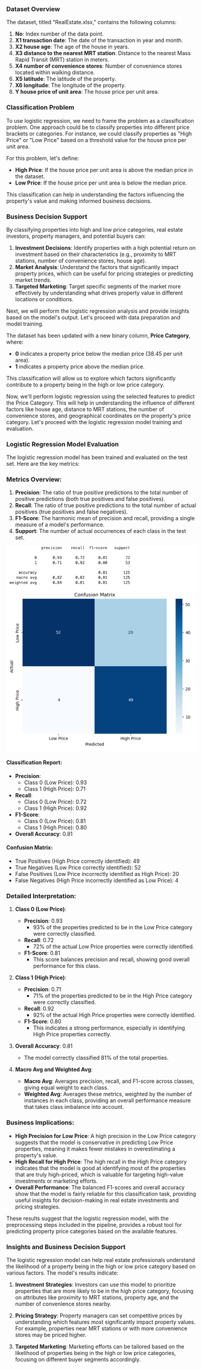 

### Dataset Overview

The dataset, titled "RealEstate.xlsx," contains the following columns:

1. **No**: Index number of the data point.
2. **X1 transaction date**: The date of the transaction in year and month.
3. **X2 house age**: The age of the house in years.
4. **X3 distance to the nearest MRT station**: Distance to the nearest Mass Rapid Transit (MRT) station in meters.
5. **X4 number of convenience stores**: Number of convenience stores located within walking distance.
6. **X5 latitude**: The latitude of the property.
7. **X6 longitude**: The longitude of the property.
8. **Y house price of unit area**: The house price per unit area.

### Classification Problem

To use logistic regression, we need to frame the problem as a classification problem. One approach could be to classify properties into different price brackets or categories. For instance, we could classify properties as "High Price" or "Low Price" based on a threshold value for the house price per unit area.

For this problem, let's define:

- **High Price**: If the house price per unit area is above the median price in the dataset.
- **Low Price**: If the house price per unit area is below the median price.

This classification can help in understanding the factors influencing the property's value and making informed business decisions.

### Business Decision Support

By classifying properties into high and low price categories, real estate investors, property managers, and potential buyers can:

1. **Investment Decisions**: Identify properties with a high potential return on investment based on their characteristics (e.g., proximity to MRT stations, number of convenience stores, house age).
2. **Market Analysis**: Understand the factors that significantly impact property prices, which can be useful for pricing strategies or predicting market trends.
3. **Targeted Marketing**: Target specific segments of the market more effectively by understanding what drives property value in different locations or conditions.

Next, we will perform the logistic regression analysis and provide insights based on the model's output. Let's proceed with data preparation and model training.

The dataset has been updated with a new binary column, **Price Category**, where:

- **0** indicates a property price below the median price (38.45 per unit area).
- **1** indicates a property price above the median price.

This classification will allow us to explore which factors significantly contribute to a property being in the high or low price category.

Now, we'll perform logistic regression using the selected features to predict the Price Category. This will help in understanding the influence of different factors like house age, distance to MRT stations, the number of convenience stores, and geographical coordinates on the property's price category. Let's proceed with the logistic regression model training and evaluation.

### Logistic Regression Model Evaluation

The logistic regression model has been trained and evaluated on the test set. Here are the key metrics:


### Metrics Overview:
1. **Precision**: The ratio of true positive predictions to the total number of positive predictions (both true positives and false positives).
2. **Recall**: The ratio of true positive predictions to the total number of actual positives (true positives and false negatives).
3. **F1-Score**: The harmonic mean of precision and recall, providing a single measure of a model's performance.
4. **Support**: The number of actual occurrences of each class in the test set.

<img src="images/1.png" alt="My Image" width="700"/>

#### Classification Report:
- **Precision**: 
  - Class 0 (Low Price): 0.93
  - Class 1 (High Price): 0.71
- **Recall**:
  - Class 0 (Low Price): 0.72
  - Class 1 (High Price): 0.92
- **F1-Score**:
  - Class 0 (Low Price): 0.81
  - Class 1 (High Price): 0.80
- **Overall Accuracy**: 0.81

#### Confusion Matrix:
- True Positives (High Price correctly identified): 49
- True Negatives (Low Price correctly identified): 52
- False Positives (Low Price incorrectly identified as High Price): 20
- False Negatives (High Price incorrectly identified as Low Price): 4

### Detailed Interpretation:

1. **Class 0 (Low Price)**:
   - **Precision**: 0.93
     - 93% of the properties predicted to be in the Low Price category were correctly classified.
   - **Recall**: 0.72
     - 72% of the actual Low Price properties were correctly identified.
   - **F1-Score**: 0.81
     - This score balances precision and recall, showing good overall performance for this class.

2. **Class 1 (High Price)**:
   - **Precision**: 0.71
     - 71% of the properties predicted to be in the High Price category were correctly classified.
   - **Recall**: 0.92
     - 92% of the actual High Price properties were correctly identified.
   - **F1-Score**: 0.80
     - This indicates a strong performance, especially in identifying High Price properties correctly.

3. **Overall Accuracy**: 0.81
   - The model correctly classified 81% of the total properties.

4. **Macro Avg and Weighted Avg**:
   - **Macro Avg**: Averages precision, recall, and F1-score across classes, giving equal weight to each class.
   - **Weighted Avg**: Averages these metrics, weighted by the number of instances in each class, providing an overall performance measure that takes class imbalance into account.

### Business Implications:

- **High Precision for Low Price**: A high precision in the Low Price category suggests that the model is conservative in predicting Low Price properties, meaning it makes fewer mistakes in overestimating a property's value.
- **High Recall for High Price**: The high recall in the High Price category indicates that the model is good at identifying most of the properties that are truly high-priced, which is valuable for targeting high-value investments or marketing efforts.
- **Overall Performance**: The balanced F1-scores and overall accuracy show that the model is fairly reliable for this classification task, providing useful insights for decision-making in real estate investments and pricing strategies.

These results suggest that the logistic regression model, with the preprocessing steps included in the pipeline, provides a robust tool for predicting property price categories based on the available features.



### Insights and Business Decision Support

The logistic regression model can help real estate professionals understand the likelihood of a property being in the high or low price category based on various factors. The model's results indicate:

1. **Investment Strategies**: Investors can use this model to prioritize properties that are more likely to be in the high price category, focusing on attributes like proximity to MRT stations, property age, and the number of convenience stores nearby.

2. **Pricing Strategy**: Property managers can set competitive prices by understanding which features most significantly impact property values. For example, properties near MRT stations or with more convenience stores may be priced higher.

3. **Targeted Marketing**: Marketing efforts can be tailored based on the likelihood of properties being in the high or low price categories, focusing on different buyer segments accordingly.

